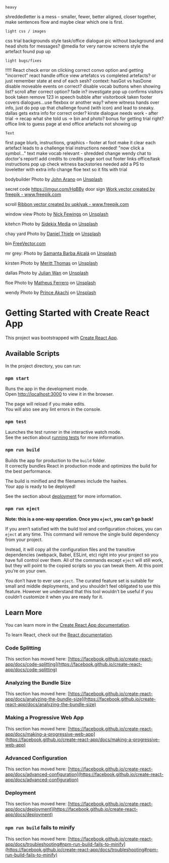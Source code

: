    heavy
shreddedletter is a mess - smaller, fewer, better aligned, closer together,  make sentences flow and maybe clear which one is first.

    light css / images
css trial backgrounds
style task/office dialogue
pic without background and head shots for messages?
@media for very narrow screens
style the artefact found pup up


    light bugs/fixes
!!!!! React check error on clicking correct convo option and getting "incorrect"
react handle office view artefatcs vs completed artefacts? or just remember state at end of each sesh? context: hasGot vs hasDone
disable moveable events on correct?
disable vocab buttons when showing list?
scroll after correct option? fade in? investigate
pop up confirms visitors book taken
remove 123 in speech bubble after visitorbook taken
footer covers dialogues...use flexbox or another way?
where witness hands over info, just do pop up that challenge found (with icon) and lead to sneaky.
dallas gets extra info for correct order?
kirste dialogue needs work - after trial -> recap what she told us -> bin and photo? bonus for getting trial right?
office link to guess page at end
office artefacts not showing up


    Text
first page blurb, instructions, graphics - footer at foot 
make it clear each artefact leads to a challenge
trial instructions needed! "now click a symbol..."
text make vocab relevant - shredded
change wendy chat to doctor's report!
add credits to credits page
sort out footer links
office/task instructions pop up check
witness backstories needed
add a PS to loveletter with extra info
change floe text so it fits with trial


bodybuilder Photo by <a href="https://unsplash.com/@johnarano?utm_source=unsplash&utm_medium=referral&utm_content=creditCopyText">John Arano</a> on <a href="https://unsplash.com/s/photos/weight-lifting?utm_source=unsplash&utm_medium=referral&utm_content=creditCopyText">Unsplash</a>
  

secret code https://imgur.com/HqBBy
door sign <a href='https://www.freepik.com/vectors/work'>Work vector created by freepik - www.freepik.com</a>

scroll <a href="https://www.freepik.com/vectors/ribbon">Ribbon vector created by upklyak - www.freepik.com</a>


window view Photo by <a href="https://unsplash.com/@jannerboy62?utm_source=unsplash&utm_medium=referral&utm_content=creditCopyText">Nick Fewings</a> on <a href="https://unsplash.com/s/photos/view-from-window?utm_source=unsplash&utm_medium=referral&utm_content=creditCopyText">Unsplash</a>
  
  

kitehcn Photo by <a href="https://unsplash.com/@sidekix?utm_source=unsplash&utm_medium=referral&utm_content=creditCopyText">Sidekix Media</a> on <a href="https://unsplash.com/s/photos/kitchen?utm_source=unsplash&utm_medium=referral&utm_content=creditCopyText">Unsplash</a>
  
chay yard Photo by <a href="https://unsplash.com/@dlrmco?utm_source=unsplash&utm_medium=referral&utm_content=creditCopyText">Daniel Thiele</a> on <a href="https://unsplash.com/s/photos/brickwall?utm_source=unsplash&utm_medium=referral&utm_content=creditCopyText">Unsplash</a>
  

bin <a href="https://www.freevector.com/metal-trash-bins#">FreeVector.com</a>

mr grey: Photo by <a href="https://unsplash.com/@samanta1225?utm_source=unsplash&utm_medium=referral&utm_content=creditCopyText">Samanta Barba Alcalá</a> on <a href="https://unsplash.com/s/photos/older-man?utm_source=unsplash&utm_medium=referral&utm_content=creditCopyText">Unsplash</a>

kirsten Photo by <a href="https://unsplash.com/@merittthomas?utm_source=unsplash&utm_medium=referral&utm_content=creditCopyText">Meritt Thomas</a> on <a href="https://unsplash.com/s/photos/woman?utm_source=unsplash&utm_medium=referral&utm_content=creditCopyText">Unsplash</a>

dallas Photo by <a href="https://unsplash.com/@julianwan?utm_source=unsplash&utm_medium=referral&utm_content=creditCopyText">Julian Wan</a> on <a href="https://unsplash.com/s/photos/man?utm_source=unsplash&utm_medium=referral&utm_content=creditCopyText">Unsplash</a>
  
floe Photo by <a href="https://unsplash.com/@matheusferrero?utm_source=unsplash&utm_medium=referral&utm_content=creditCopyText">Matheus Ferrero</a> on <a href="https://unsplash.com/s/photos/woman?utm_source=unsplash&utm_medium=referral&utm_content=creditCopyText">Unsplash</a>

wendy Photo by <a href="https://unsplash.com/@princearkman?utm_source=unsplash&utm_medium=referral&utm_content=creditCopyText">Prince Akachi</a> on <a href="https://unsplash.com/s/photos/woman?utm_source=unsplash&utm_medium=referral&utm_content=creditCopyText">Unsplash</a>
  
  


# Getting Started with Create React App

This project was bootstrapped with [Create React App](https://github.com/facebook/create-react-app).

## Available Scripts

In the project directory, you can run:

### `npm start`

Runs the app in the development mode.\
Open [http://localhost:3000](http://localhost:3000) to view it in the browser.

The page will reload if you make edits.\
You will also see any lint errors in the console.

### `npm test`

Launches the test runner in the interactive watch mode.\
See the section about [running tests](https://facebook.github.io/create-react-app/docs/running-tests) for more information.

### `npm run build`

Builds the app for production to the `build` folder.\
It correctly bundles React in production mode and optimizes the build for the best performance.

The build is minified and the filenames include the hashes.\
Your app is ready to be deployed!

See the section about [deployment](https://facebook.github.io/create-react-app/docs/deployment) for more information.

### `npm run eject`

**Note: this is a one-way operation. Once you `eject`, you can’t go back!**

If you aren’t satisfied with the build tool and configuration choices, you can `eject` at any time. This command will remove the single build dependency from your project.

Instead, it will copy all the configuration files and the transitive dependencies (webpack, Babel, ESLint, etc) right into your project so you have full control over them. All of the commands except `eject` will still work, but they will point to the copied scripts so you can tweak them. At this point you’re on your own.

You don’t have to ever use `eject`. The curated feature set is suitable for small and middle deployments, and you shouldn’t feel obligated to use this feature. However we understand that this tool wouldn’t be useful if you couldn’t customize it when you are ready for it.

## Learn More

You can learn more in the [Create React App documentation](https://facebook.github.io/create-react-app/docs/getting-started).

To learn React, check out the [React documentation](https://reactjs.org/).

### Code Splitting

This section has moved here: [https://facebook.github.io/create-react-app/docs/code-splitting](https://facebook.github.io/create-react-app/docs/code-splitting)

### Analyzing the Bundle Size

This section has moved here: [https://facebook.github.io/create-react-app/docs/analyzing-the-bundle-size](https://facebook.github.io/create-react-app/docs/analyzing-the-bundle-size)

### Making a Progressive Web App

This section has moved here: [https://facebook.github.io/create-react-app/docs/making-a-progressive-web-app](https://facebook.github.io/create-react-app/docs/making-a-progressive-web-app)

### Advanced Configuration

This section has moved here: [https://facebook.github.io/create-react-app/docs/advanced-configuration](https://facebook.github.io/create-react-app/docs/advanced-configuration)

### Deployment

This section has moved here: [https://facebook.github.io/create-react-app/docs/deployment](https://facebook.github.io/create-react-app/docs/deployment)

### `npm run build` fails to minify

This section has moved here: [https://facebook.github.io/create-react-app/docs/troubleshooting#npm-run-build-fails-to-minify](https://facebook.github.io/create-react-app/docs/troubleshooting#npm-run-build-fails-to-minify)
